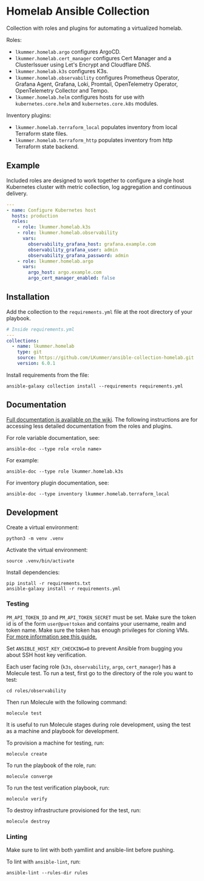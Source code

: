 # Homelab Ansible Collection

Collection with roles and plugins for automating a virtualized homelab.

Roles:

- `lkummer.homelab.argo` configures ArgoCD.
- `lkummer.homelab.cert_manager` configures Cert Manager and a ClusterIssuer using Let's Encrypt and Cloudflare DNS.
- `lkummer.homelab.k3s` configures K3s.
- `lkummer.homelab.observability` configures Prometheus Operator, Grafana Agent, Grafana, Loki, Promtail, OpenTelemetry Operator, OpenTelemetry Collector and Tempo.
- `lkummer.homelab.helm` configures hosts for use with `kubernetes.core.helm` and `kubernetes.core.k8s` modules.

Inventory plugins:

- `lkummer.homelab.terraform_local` populates inventory from local Terraform state files.
- `lkummer.homelab.terraform_http` populates inventory from http Terraform state backend.

## Example

Included roles are designed to work together to configure a single host Kubernetes cluster with metric collection, log aggregation and continuous delivery.

```yaml
---
- name: Configure Kubernetes host
  hosts: production
  roles:
    - role: lkummer.homelab.k3s
    - role: lkummer.homelab.observability
      vars:
        observability_grafana_host: grafana.example.com
        observability_grafana_user: admin
        observability_grafana_password: admin
    - role: lkummer.homelab.argo
      vars:
        argo_host: argo.example.com
        argo_cert_manager_enabled: false
```

## Installation

Add the collection to the `requirements.yml` file at the root directory of your playbook.

```yaml
# Inside requirements.yml
---
collections:
  - name: lkummer.homelab
    type: git
    source: https://github.com/LKummer/ansible-collection-homelab.git
    version: 6.0.1
```

Install requirements from the file:

```
ansible-galaxy collection install --requirements requirements.yml
```

## Documentation

[Full documentation is available on the wiki](https://homelab.pages.houseofkummer.com/devops/wiki/).
The following instructions are for accessing less detailed documentation from the roles and plugins.

For role variable documentation, see:

```
ansible-doc --type role <role name>
```

For example:

```
ansible-doc --type role lkummer.homelab.k3s
```

For inventory plugin documentation, see:

```
ansible-doc --type inventory lkummer.homelab.terraform_local
```

## Development

Create a virtual environment:

```
python3 -m venv .venv
```

Activate the virtual environment:

```
source .venv/bin/activate
```

Install dependencies:

```
pip install -r requirements.txt
ansible-galaxy install -r requirements.yml
```

### Testing

`PM_API_TOKEN_ID` and `PM_API_TOKEN_SECRET` must be set.
Make sure the token id is of the form `user@pve!token` and contains your username, realm and token name.
Make sure the token has enough privileges for cloning VMs.
[For more information see this guide.](https://homelab.pages.houseofkummer.com/devops/wiki/how-to/proxmox-api-tokens/)

Set `ANSIBLE_HOST_KEY_CHECKING=0` to prevent Ansible from bugging you about SSH host key verification.

Each user facing role (`k3s`, `observability`, `argo`, `cert_manager`) has a Molecule test.
To run a test, first go to the directory of the role you want to test:

```
cd roles/observability
```

Then run Molecule with the following command:

```
molecule test
```

It is useful to run Molecule stages during role development, using the test as a machine and playbook for development.

To provision a machine for testing, run:

```
molecule create
```

To run the playbook of the role, run:

```
molecule converge
```

To run the test verification playbook, run:

```
molecule verify
```

To destroy infrastructure provisioned for the test, run:

```
molecule destroy
```

### Linting

Make sure to lint with both yamllint and ansible-lint before pushing.

To lint with `ansible-lint`, run:

```
ansible-lint --rules-dir rules
```
